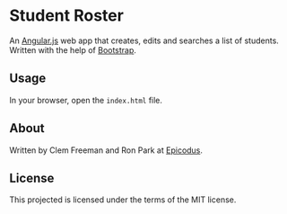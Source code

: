 Student Roster
==============

An [Angular.js](http://angularjs.org/) web app that creates, edits and searches a list of students. Written with the help of [Bootstrap](http://http://getbootstrap.com/).

Usage
-----

In your browser, open the `index.html` file.

About
-----

Written by Clem Freeman and Ron Park at [Epicodus](http://www.epicodus.com/).

License
-------

This projected is licensed under the terms of the MIT license.

